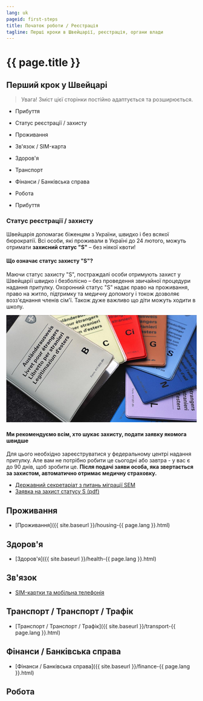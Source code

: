 ```yaml
---
lang: uk
pageid: first-steps
title: Початок роботи / Реєстрація
tagline: Перші кроки в Швейцарії, реєстрація, органи влади
---
```

# {{ page.title }}

## Перший крок у Швейцарі

> Увага! Зміст цієї сторінки постійно адаптується та розширюється. 

- Прибуття 
- Статус реєстрації / захисту 
- Проживання 
- Зв'язок / SIM-карта 
- Здоров'я 
- Транспорт 
- Фінанси / Банківська справа 
- Робота

- Прибуття 


### Статус реєстрації / захисту 
Швейцарія допомагає біженцям з України, швидко і без всякої бюрократії. 
Всі особи, які проживали в Україні до 24 лютого, можуть отримати **захисний статус "S"** – без ніякої квоти!

#### Що означає статус захисту "S"? 
Маючи статус захисту "S", постраждалі особи отримують захист у Швейцарії швидко і безболісно – без проведення звичайної процедури надання притулку. 
Охоронний статус "S" надає право на проживання, право на житло, підтримку та медичну допомогу і токож дозволяє возз'єднання членів сім'ї. 
Також дуже важливо що діти можуть ходити в школу.

![статус захисту "S"](/assets/img/s-permit.jpg)

#### Ми рекомендуємо всім, хто шукає захисту, подати заявку якомога швидше
Для цього необхідно зареєструватися у федеральному центрі надання притулку. Але вам не потрібно робити це сьогодні або завтра - у вас є до 90 днів, щоб зробити це. **Після подачі заяви особа, яка звертається за захистом, автоматично отримає медичну страховку.**


- [Державний секретаріат з питань міграції SEM](https://www.sem.admin.ch/sem/en/home.html)
- [Заявка на захист статусу S (pdf)](https://www.sem.admin.ch/dam/sem/de/data/asyl/gesuch-schutzstatus-s.pdf.download.pdf/gesuch-schutzstatus-s-d.pdf)

## Проживання
- [Проживання]({{ site.baseurl }}/housing-{{ page.lang }}.html)

## Здоров'я
- [Здоров'я]({{ site.baseurl }}/health-{{ page.lang }}.html)

## Зв'язок
- [SIM-картки та мобільна телефонія](mobile-de.html)

## Транспорт / Транспорт / Трафік
- [Транспорт / Транспорт / Трафік]({{ site.baseurl }}/transport-{{ page.lang }}.html)

## Фінанси / Банківська справа
- [Фінанси / Банківська справа]({{ site.baseurl }}/finance-{{ page.lang }}.html)

## Робота